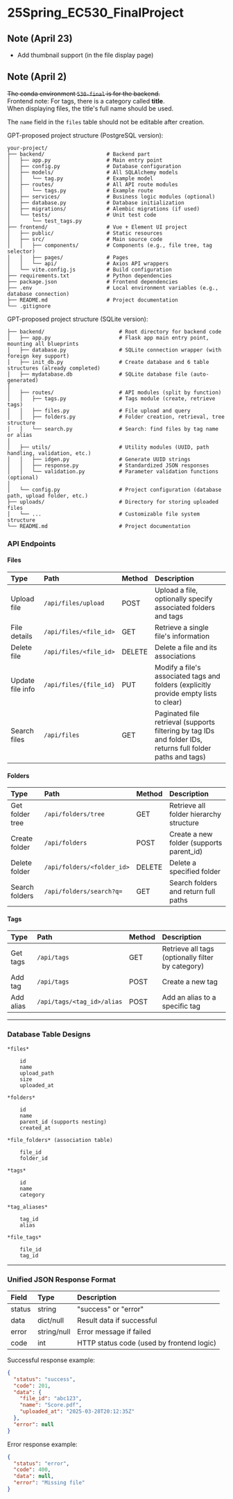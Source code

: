 # 25Spring_EC530_FinalProject

## Note (April 23)

- Add thumbnail support (in the file display page)

## Note (April 2)

~~The conda environment `530-final` is for the backend.~~  
Frontend note: For tags, there is a category called **title**.  
When displaying files, the title's full name should be used.

The `name` field in the `files` table should not be editable after creation.

GPT-proposed project structure (PostgreSQL version):

```
your-project/
├── backend/                    # Backend part
│   ├── app.py                  # Main entry point
│   ├── config.py               # Database configuration
│   ├── models/                 # All SQLAlchemy models
│   │   └── tag.py              # Example model
│   ├── routes/                 # All API route modules
│   │   └── tags.py             # Example route
│   ├── services/               # Business logic modules (optional)
│   ├── database.py             # Database initialization
│   ├── migrations/             # Alembic migrations (if used)
│   └── tests/                  # Unit test code
│       └── test_tags.py
├── frontend/                   # Vue + Element UI project
│   ├── public/                 # Static resources
│   ├── src/                    # Main source code
│   │   ├── components/         # Components (e.g., file tree, tag selector)
│   │   ├── pages/              # Pages
│   │   └── api/                # Axios API wrappers
│   └── vite.config.js          # Build configuration
├── requirements.txt            # Python dependencies
├── package.json                # Frontend dependencies
├── .env                        # Local environment variables (e.g., database connection)
├── README.md                   # Project documentation
└── .gitignore
```

GPT-proposed project structure (SQLite version):

```
├── backend/                        # Root directory for backend code
│   ├── app.py                      # Flask app main entry point, mounting all blueprints
│   ├── database.py                 # SQLite connection wrapper (with foreign key support)
│   ├── init_db.py                  # Create database and 6 table structures (already completed)
│   ├── mydatabase.db               # SQLite database file (auto-generated)
│
│   ├── routes/                     # API modules (split by function)
│   │   ├── tags.py                 # Tags module (create, retrieve tags)
│   │   ├── files.py                # File upload and query
│   │   ├── folders.py              # Folder creation, retrieval, tree structure
│   │   └── search.py               # Search: find files by tag name or alias
│
│   ├── utils/                      # Utility modules (UUID, path handling, validation, etc.)
│   │   ├── idgen.py                # Generate UUID strings
│   │   ├── response.py             # Standardized JSON responses
│   │   └── validation.py           # Parameter validation functions (optional)
│
│   └── config.py                   # Project configuration (database path, upload folder, etc.)
├── uploads/                        # Directory for storing uploaded files
│   └── ...                         # Customizable file system structure
└── README.md                       # Project documentation
```

### API Endpoints

#### Files
| Type | Path | Method | Description |
|:---|:---|:---|:---|
| Upload file | `/api/files/upload` | POST | Upload a file, optionally specify associated folders and tags |
| File details | `/api/files/<file_id>` | GET | Retrieve a single file's information |
| Delete file | `/api/files/<file_id>` | DELETE | Delete a file and its associations |
| Update file info | `/api/files/{file_id}` | PUT | Modify a file's associated tags and folders (explicitly provide empty lists to clear) |
| Search files | `/api/files` | GET | Paginated file retrieval (supports filtering by tag IDs and folder IDs, returns full folder paths and tags) |

#### Folders
| Type | Path | Method | Description |
|:---|:---|:---|:---|
| Get folder tree | `/api/folders/tree` | GET | Retrieve all folder hierarchy structure |
| Create folder | `/api/folders` | POST | Create a new folder (supports parent_id) |
| Delete folder | `/api/folders/<folder_id>` | DELETE | Delete a specified folder |
| Search folders | `/api/folders/search?q=` | GET | Search folders and return full paths |

#### Tags
| Type | Path | Method | Description |
|:---|:---|:---|:---|
| Get tags | `/api/tags` | GET | Retrieve all tags (optionally filter by category) |
| Add tag | `/api/tags` | POST | Create a new tag |
| Add alias | `/api/tags/<tag_id>/alias` | POST | Add an alias to a specific tag |

---

### Database Table Designs

```
*files*

    id
    name
    upload_path
    size
    uploaded_at

*folders*

    id
    name
    parent_id (supports nesting)
    created_at

*file_folders* (association table)

    file_id
    folder_id

*tags*

    id
    name
    category

*tag_aliases*

    tag_id
    alias

*file_tags*

    file_id
    tag_id
```

---

### Unified JSON Response Format

| Field | Type | Description |
|:---|:---|:---|
| status | string | "success" or "error" |
| data | dict/null | Result data if successful |
| error | string/null | Error message if failed |
| code | int | HTTP status code (used by frontend logic) |

Successful response example:

```json
{
  "status": "success",
  "code": 201,
  "data": {
    "file_id": "abc123",
    "name": "Score.pdf",
    "uploaded_at": "2025-03-28T20:12:35Z"
  },
  "error": null
}
```

Error response example:

```json
{
  "status": "error",
  "code": 400,
  "data": null,
  "error": "Missing file"
}
```
